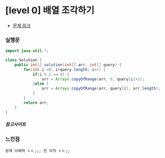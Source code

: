 # [level 0] 배열 조각하기

* [문제 링크](https://school.programmers.co.kr/learn/courses/30/lessons/181893)


### 실행문
```java
import java.util.*;

class Solution {
    public int[] solution(int[] arr, int[] query) {
        for(int i =0; i<query.length; i++) {
            if(i % 2 == 0) {
                arr = Arrays.copyOfRange(arr, 0, query[i]+1);
            }else {
                arr = Arrays.copyOfRange(arr, query[i], arr.length);
            }
        }
        return arr;
    }
}
```


##### 참고사이트


### 느낀점
```
문제 이해력 ㄷㄷ;;; 전 아직 ㄷㄷ;; 
``` 